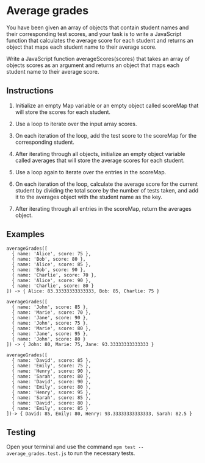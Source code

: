 # Average grades

You have been given an array of objects that contain student names and their corresponding test scores, and your task is to write a JavaScript function that calculates the average score for each student and returns an object that maps each student name to their average score.

Write a JavaScript function averageScores(scores) that takes an array of objects scores as an argument and returns an object that maps each student name to their average score.

## Instructions

1. Initialize an empty Map variable or an empty object called scoreMap that will store the scores for each student.

2. Use a loop to iterate over the input array scores.

3. On each iteration of the loop, add the test score to the scoreMap for the corresponding student.

4. After iterating through all objects, initialize an empty object variable called averages that will store the average scores for each student.

5. Use a loop again to iterate over the entries in the scoreMap.

6. On each iteration of the loop, calculate the average score for the current student by dividing the total score by the number of tests taken, and add it to the averages object with the student name as the key.

7. After iterating through all entries in the scoreMap, return the averages object.

## Examples
```
averageGrades([
  { name: 'Alice', score: 75 },
  { name: 'Bob', score: 80 },
  { name: 'Alice', score: 85 },
  { name: 'Bob', score: 90 },
  { name: 'Charlie', score: 70 },
  { name: 'Alice', score: 90 },
  { name: 'Charlie', score: 80 }
]) -> { Alice: 83.33333333333333, Bob: 85, Charlie: 75 }

averageGrades([
  { name: 'John', score: 85 },
  { name: 'Marie', score: 70 },
  { name: 'Jane', score: 90 },
  { name: 'John', score: 75 },
  { name: 'Marie', score: 80 },
  { name: 'Jane', score: 95 },
  { name: 'John', score: 80 }
]) -> { John: 80, Marie: 75, Jane: 93.33333333333333 }

averageGrades([
  { name: 'David', score: 85 },
  { name: 'Emily', score: 75 },
  { name: 'Henry', score: 90 },
  { name: 'Sarah', score: 80 },
  { name: 'David', score: 90 },
  { name: 'Emily', score: 80 },
  { name: 'Henry', score: 95 },
  { name: 'Sarah', score: 85 },
  { name: 'David', score: 80 },
  { name: 'Emily', score: 85 }
])-> { David: 85, Emily: 80, Henry: 93.33333333333333, Sarah: 82.5 }
```

## Testing
Open your terminal and use the command `npm test -- average_grades.test.js` to run the necessary tests.